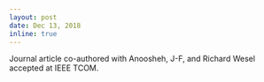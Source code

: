 ```yaml
---
layout: post
date: Dec 13, 2018
inline: true
---
```


Journal article co-authored with Anoosheh, J-F, and Richard Wesel accepted at IEEE TCOM.
